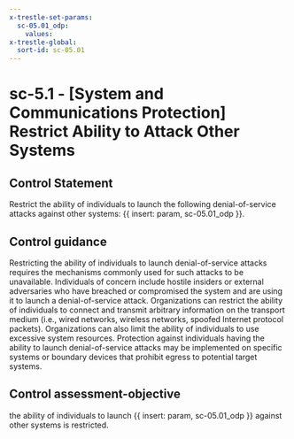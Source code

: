 ```yaml
---
x-trestle-set-params:
  sc-05.01_odp:
    values:
x-trestle-global:
  sort-id: sc-05.01
---
```


# sc-5.1 - \[System and Communications Protection\] Restrict Ability to Attack Other Systems

## Control Statement

Restrict the ability of individuals to launch the following denial-of-service attacks against other systems: {{ insert: param, sc-05.01_odp }}.

## Control guidance

Restricting the ability of individuals to launch denial-of-service attacks requires the mechanisms commonly used for such attacks to be unavailable. Individuals of concern include hostile insiders or external adversaries who have breached or compromised the system and are using it to launch a denial-of-service attack. Organizations can restrict the ability of individuals to connect and transmit arbitrary information on the transport medium (i.e., wired networks, wireless networks, spoofed Internet protocol packets). Organizations can also limit the ability of individuals to use excessive system resources. Protection against individuals having the ability to launch denial-of-service attacks may be implemented on specific systems or boundary devices that prohibit egress to potential target systems.

## Control assessment-objective

the ability of individuals to launch {{ insert: param, sc-05.01_odp }} against other systems is restricted.

